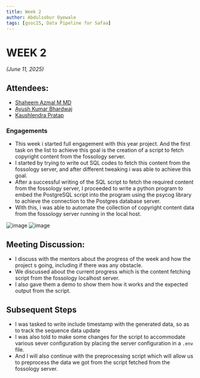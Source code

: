 ```yaml
---
title: Week 2
author: Abdulsobur Oyewale
tags: [gsoc25, Data Pipeline for Safaa]
---
```


<!--
SPDX-License-Identifier: CC-BY-SA-4.0

SPDX-FileCopyrightText: 2025 Abdulsobur Oyewale <oyewaleabdulsobur@gmail.com>
-->

# WEEK 2
*(June 11, 2025)*

## Attendees:
- [Shaheem Azmal M MD](https://github.com/shaheemazmalmmd)
- [Ayush Kumar Bhardwaj](https://github.com/hastagAB)
- [Kaushlendra Pratap](https://github.com/Kaushl2208)

### Engagements
* This week i started full engagement with this year project. And the first task on the list to achieve this goal is the creation of a script to fetch copyright content from the fossology server.
* I started by trying to write out SQL codes to fetch this content from the fossology server, and after different tweaking i was able to achieve this goal.
* After a successful writing of the SQL script to fetch the required content from the fossology server, I proceeded to write a python program to embed the PostgreSQL script into the program using the psycog library to achieve the connection to the Postgres database server.
* With this, i was able to automate the collection of copyright content data from the fossology server running in the local host.

![image](/img/data-pipeline/script1.png)
![image](/img/data-pipeline/script2.png)


## Meeting Discussion:
* I discuss with the mentors about the progress of the week and how the project s going, including if there was any obstacle.
* We discussed about the current progress which is the content fetching script from the fossology localhost server.
* I also gave them a demo to show them how it works and the expected output from the script.


## Subsequent Steps
* I was tasked to write include timestamp with the generated data, so as to track the sequence data update
* I was also told to make some changes for the script to accommodate various sever configuration by placing the server configuration in a `.env` file.
* And I will also continue with the preprocessing script which will allow us to preprocess the data we got from the script fetched from the fossology server.

